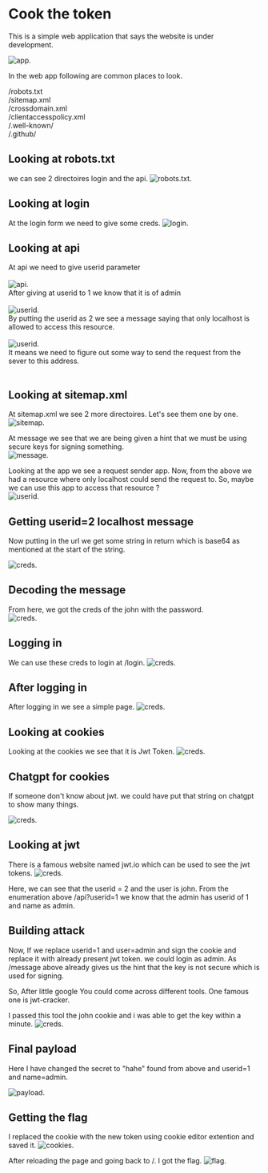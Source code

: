 # Cook the token

This is a simple web application that says the website is under development.

![app](./Screenshot_1.png "app").


In the web app following are common places to look.

/robots.txt <br>
/sitemap.xml<br>
/crossdomain.xml<br>
/clientaccesspolicy.xml<br>
/.well-known/<br>
/.github/<br>

## Looking at robots.txt

we can see 2 directoires login and the api.
![robots.txt](./Screenshot_2.png "robots.txt").<br />
## Looking at login

At the login form we need to give some creds.
![login](./Screenshot_3.png "login").<br />

## Looking at api
At api we need to give userid parameter<br><br />
![api](./Screenshot_4.png "api").<br />
 After giving at userid to 1 we know that it is of admin<br><br />
![userid](./Screenshot_5.png "userid").<br />
By putting the userid as 2 we see a message saying that only localhost is allowed to access this resource.<br><br />
![userid](./Screenshot_6.png "userid").<br />
 It means we need to figure out some way to send the request from the sever to this address.<br><br />

 ## Looking at sitemap.xml

At sitemap.xml we see 2 more directoires. Let's see them one by one. <br>
![sitemap](./Screenshot_7.png "sitemap").<br />

At message we see that we are being given a hint that we must be using secure keys for signing something.<br>
![message](./Screenshot_8.png "message").<br />

Looking at the app we see a request sender app. Now, from the above we had a resource where only localhost could send the request to. So, maybe we can use this app to access that resource ?<br>
![userid](./Screenshot_9.png "userid").<br />

## Getting userid=2 localhost message

Now putting in the url we get some string in return which is base64 as mentioned at the start of the string.<br>

![creds](./Screenshot_10.png "creds").<br />

## Decoding the message
From here, we got the creds of the john with the password.<br>
![creds](./Screenshot_11.png "creds").<br />

## Logging in

We can use these creds to login at /login.
![creds](./Screenshot_12.png "creds").<br />

## After logging in
After logging in we see a simple page.
![creds](./Screenshot_13.png "creds").<br />

## Looking at cookies
Looking at the cookies we see that it is Jwt Token. 
![creds](./Screenshot_14.png "creds").<br />

## Chatgpt for cookies
If someone don't know about jwt. we could have put that string on chatgpt to show many things.

![creds](./Screenshot_15.png "creds").<br />


## Looking at jwt

There is a famous website named jwt.io which can be used to see the jwt tokens.
![creds](./Screenshot_16.png "creds").<br />

Here, we can see that the userid = 2 and the user is john. From the enumeration above /api?userid=1 we know that the admin has userid of 1 and name as admin. 

## Building attack
Now, If we replace userid=1 and user=admin and sign the cookie and replace it with already present jwt token. we could login as admin. As /message above already gives us the hint that the key is not secure which is used for signing.

So, After little google You could come across different tools. One famous one is jwt-cracker.

I passed this tool the john cookie and i was able to get the key within a minute.
![creds](./Screenshot_17.png "creds").<br />

## Final payload

Here I have changed the secret to "hahe" found from above and userid=1 and name=admin.

![payload](./Screenshot_18.png "payload").<br />

## Getting the flag

I replaced the cookie with the new token using cookie editor extention and saved it.
![cookies](./Screenshot_19.png "cookies").<br />

After reloading the page and going back to /. I got the flag.
![flag](./Screenshot_20.png "flag").<br />
